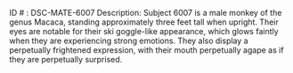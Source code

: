 ID # : DSC-MATE-6007
Description: Subject 6007 is a male monkey of the genus Macaca, standing approximately three feet tall when upright. Their eyes are notable for their ski goggle-like appearance, which glows faintly when they are experiencing strong emotions. They also display a perpetually frightened expression, with their mouth perpetually agape as if they are perpetually surprised.